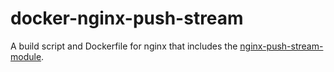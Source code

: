 docker-nginx-push-stream
========================
A build script and Dockerfile for nginx that includes the
[nginx-push-stream-module](https://github.com/wandenberg/nginx-push-stream-module).
